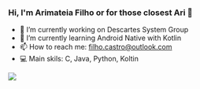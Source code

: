 ### Hi, I'm Arimateia Filho or for those closest Ari 👋


- 🔭 I’m currently working on Descartes System Group
- 🌱 I’m currently learning Android Native with Kotlin
- 📫 How to reach me: filho.castro@outlook.com
- 💻 Main skils: C, Java, Python, Koltin


<div>
  <a href = "https://www.linkedin.com/in/josé-arimateia-fabricio-de-castro-filho-2a47161b3/" target = "_blank"><img src="[https://img.shields.io/badge/WhatsApp-25D366?style=for-the-badge&logo=whatsapp&logoColor=white](https://img.shields.io/badge/LinkedIn-0077B5?style=for-the-badge&logo=linkedin&logoColor=white)https://img.shields.io/badge/LinkedIn-0077B5?style=for-the-badge&logo=linkedin&logoColor=white" target = "_blank"></a>
</div>
